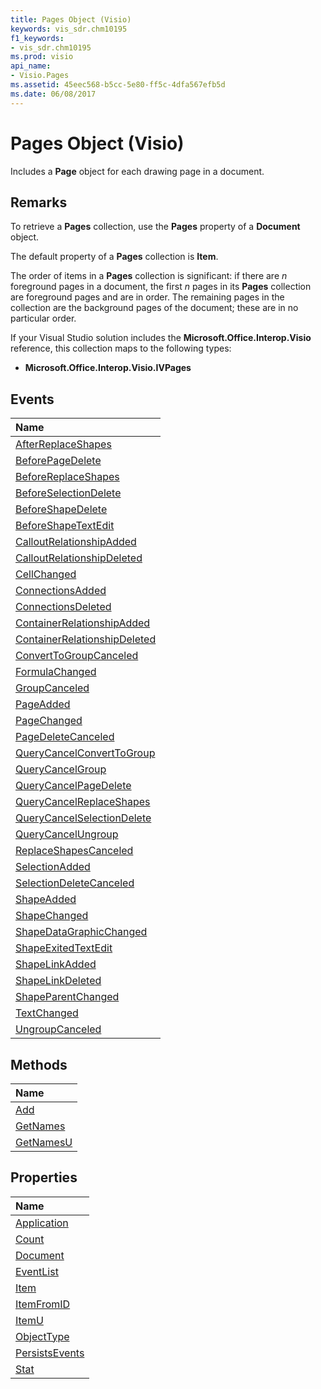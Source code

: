 ```yaml
---
title: Pages Object (Visio)
keywords: vis_sdr.chm10195
f1_keywords:
- vis_sdr.chm10195
ms.prod: visio
api_name:
- Visio.Pages
ms.assetid: 45eec568-b5cc-5e80-ff5c-4dfa567efb5d
ms.date: 06/08/2017
---
```



# Pages Object (Visio)

Includes a  **Page** object for each drawing page in a document.


## Remarks

To retrieve a  **Pages** collection, use the **Pages** property of a **Document** object.

The default property of a  **Pages** collection is **Item**.

The order of items in a  **Pages** collection is significant: if there are _n_ foreground pages in a document, the first _n_ pages in its **Pages** collection are foreground pages and are in order. The remaining pages in the collection are the background pages of the document; these are in no particular order.

If your Visual Studio solution includes the  **Microsoft.Office.Interop.Visio** reference, this collection maps to the following types:


-  **Microsoft.Office.Interop.Visio.IVPages**
    

## Events



|**Name**|
|:-----|
|[AfterReplaceShapes](http://msdn.microsoft.com/library/05c33bdd-e697-d36e-46a8-45705e9ad2c2%28Office.15%29.aspx)|
|[BeforePageDelete](http://msdn.microsoft.com/library/52fbea6b-0258-8610-74e2-74ade9f8ae49%28Office.15%29.aspx)|
|[BeforeReplaceShapes](http://msdn.microsoft.com/library/3f6dbc31-0583-dd67-0432-335d6df7a50c%28Office.15%29.aspx)|
|[BeforeSelectionDelete](http://msdn.microsoft.com/library/2c0ad4cf-f734-f5f2-1fea-c5ce846cfd05%28Office.15%29.aspx)|
|[BeforeShapeDelete](http://msdn.microsoft.com/library/e83bb4cc-b9a0-1435-507f-149f5a108ab5%28Office.15%29.aspx)|
|[BeforeShapeTextEdit](http://msdn.microsoft.com/library/3006644c-9c2e-6a35-f484-f2dc3d12c1e3%28Office.15%29.aspx)|
|[CalloutRelationshipAdded](http://msdn.microsoft.com/library/45f350ca-05ed-b775-d5da-b0d9c8a5c885%28Office.15%29.aspx)|
|[CalloutRelationshipDeleted](http://msdn.microsoft.com/library/5e5a3149-9179-8e7c-3728-36e7e2cc3c71%28Office.15%29.aspx)|
|[CellChanged](http://msdn.microsoft.com/library/eb25f423-76eb-b82a-953b-460ab2b10a00%28Office.15%29.aspx)|
|[ConnectionsAdded](http://msdn.microsoft.com/library/7b2a471c-425f-0ab5-2cae-561dc67e343c%28Office.15%29.aspx)|
|[ConnectionsDeleted](http://msdn.microsoft.com/library/af35574e-2855-2581-e51a-b777eaa83aca%28Office.15%29.aspx)|
|[ContainerRelationshipAdded](http://msdn.microsoft.com/library/8d7480e7-0131-8c02-11ad-d5784679e387%28Office.15%29.aspx)|
|[ContainerRelationshipDeleted](http://msdn.microsoft.com/library/ed72e2e1-00c8-9ae0-eb53-57fe75035345%28Office.15%29.aspx)|
|[ConvertToGroupCanceled](http://msdn.microsoft.com/library/a665309f-bf0c-58b1-35ec-3843ef2a1e77%28Office.15%29.aspx)|
|[FormulaChanged](http://msdn.microsoft.com/library/97c8766e-b682-7df9-7e2c-9a558d5d09f1%28Office.15%29.aspx)|
|[GroupCanceled](http://msdn.microsoft.com/library/331fc5c3-bd2c-129c-fed2-3f0fe53f95e5%28Office.15%29.aspx)|
|[PageAdded](http://msdn.microsoft.com/library/59268803-17a2-e1fd-70da-45506b9076a3%28Office.15%29.aspx)|
|[PageChanged](http://msdn.microsoft.com/library/7e6f4eec-4043-fa9b-4225-6f5120676bde%28Office.15%29.aspx)|
|[PageDeleteCanceled](http://msdn.microsoft.com/library/72e07c4f-70c9-a310-4086-ba2aff1cafbc%28Office.15%29.aspx)|
|[QueryCancelConvertToGroup](http://msdn.microsoft.com/library/97d86952-e77f-55ad-84aa-237ee750f6c9%28Office.15%29.aspx)|
|[QueryCancelGroup](http://msdn.microsoft.com/library/02e97010-02b9-1062-22fb-0b3d24eb90f1%28Office.15%29.aspx)|
|[QueryCancelPageDelete](http://msdn.microsoft.com/library/ca487884-ca7f-a1b6-1800-95550a056c8f%28Office.15%29.aspx)|
|[QueryCancelReplaceShapes](http://msdn.microsoft.com/library/d11ff976-0016-da6b-92fb-379baa7e8f94%28Office.15%29.aspx)|
|[QueryCancelSelectionDelete](http://msdn.microsoft.com/library/d9749c36-d336-f251-7f69-c48bcf590d56%28Office.15%29.aspx)|
|[QueryCancelUngroup](http://msdn.microsoft.com/library/b1844dea-5b97-2a8e-5ec7-143afdf44067%28Office.15%29.aspx)|
|[ReplaceShapesCanceled](http://msdn.microsoft.com/library/f0ce8c66-7a15-5f91-8c89-e177bc6671d2%28Office.15%29.aspx)|
|[SelectionAdded](http://msdn.microsoft.com/library/76ffc5b0-fccb-d963-76cd-fe2fcc9829f2%28Office.15%29.aspx)|
|[SelectionDeleteCanceled](http://msdn.microsoft.com/library/3644b404-e5e5-b18c-5131-406822fd66e1%28Office.15%29.aspx)|
|[ShapeAdded](http://msdn.microsoft.com/library/7a68596c-8d8e-255d-0b3a-4490cb2f99d5%28Office.15%29.aspx)|
|[ShapeChanged](http://msdn.microsoft.com/library/a012a091-b7cc-0d7c-36a2-bbfc675356d0%28Office.15%29.aspx)|
|[ShapeDataGraphicChanged](http://msdn.microsoft.com/library/c96ef86a-2635-2e2b-4d3c-4cb24ceaae69%28Office.15%29.aspx)|
|[ShapeExitedTextEdit](http://msdn.microsoft.com/library/c4af9e02-79ad-0840-2e74-10fa946abd10%28Office.15%29.aspx)|
|[ShapeLinkAdded](http://msdn.microsoft.com/library/432a8daa-9545-0df7-3e78-65464e74c7df%28Office.15%29.aspx)|
|[ShapeLinkDeleted](http://msdn.microsoft.com/library/f39e1e75-3f1a-04a7-6232-8d1d17560175%28Office.15%29.aspx)|
|[ShapeParentChanged](http://msdn.microsoft.com/library/9a566e9f-479f-c69d-8831-21fd7694c201%28Office.15%29.aspx)|
|[TextChanged](http://msdn.microsoft.com/library/612fac07-8abe-4697-9634-108eeea78f0e%28Office.15%29.aspx)|
|[UngroupCanceled](http://msdn.microsoft.com/library/9ee7c970-7cb4-3683-b71c-1c828bbd4ec4%28Office.15%29.aspx)|

## Methods



|**Name**|
|:-----|
|[Add](http://msdn.microsoft.com/library/b2e09b89-4232-fffe-28b2-ceb468dd2837%28Office.15%29.aspx)|
|[GetNames](http://msdn.microsoft.com/library/9e3c9e6a-94fe-aa1f-0591-60e6f7314b7f%28Office.15%29.aspx)|
|[GetNamesU](http://msdn.microsoft.com/library/eb7ac155-5124-f25d-3c5a-a30773940dd0%28Office.15%29.aspx)|

## Properties



|**Name**|
|:-----|
|[Application](http://msdn.microsoft.com/library/f3f8fdf7-8ca2-aa43-a0eb-3fd5151ad8da%28Office.15%29.aspx)|
|[Count](http://msdn.microsoft.com/library/1e240cc4-07f3-ceb1-7eb3-7a6d5071f630%28Office.15%29.aspx)|
|[Document](http://msdn.microsoft.com/library/d2825f21-f4ba-05d6-62b8-646e8c4be43e%28Office.15%29.aspx)|
|[EventList](http://msdn.microsoft.com/library/2baa8080-d099-c2c0-86f6-040c8edd82c0%28Office.15%29.aspx)|
|[Item](http://msdn.microsoft.com/library/c52ace02-486f-d50b-caf5-109b78008d77%28Office.15%29.aspx)|
|[ItemFromID](http://msdn.microsoft.com/library/0355a186-b7bf-51e5-bb2c-433417cf2d33%28Office.15%29.aspx)|
|[ItemU](http://msdn.microsoft.com/library/cb5af44e-b8de-229d-b7da-d6377f68c494%28Office.15%29.aspx)|
|[ObjectType](http://msdn.microsoft.com/library/b36f235d-2c04-8d11-e50a-59c245c2fc0b%28Office.15%29.aspx)|
|[PersistsEvents](http://msdn.microsoft.com/library/fb239aaf-ff62-8231-dd47-4fe8b70b3062%28Office.15%29.aspx)|
|[Stat](http://msdn.microsoft.com/library/429cc898-4daf-e269-4e10-ac808f429d62%28Office.15%29.aspx)|

